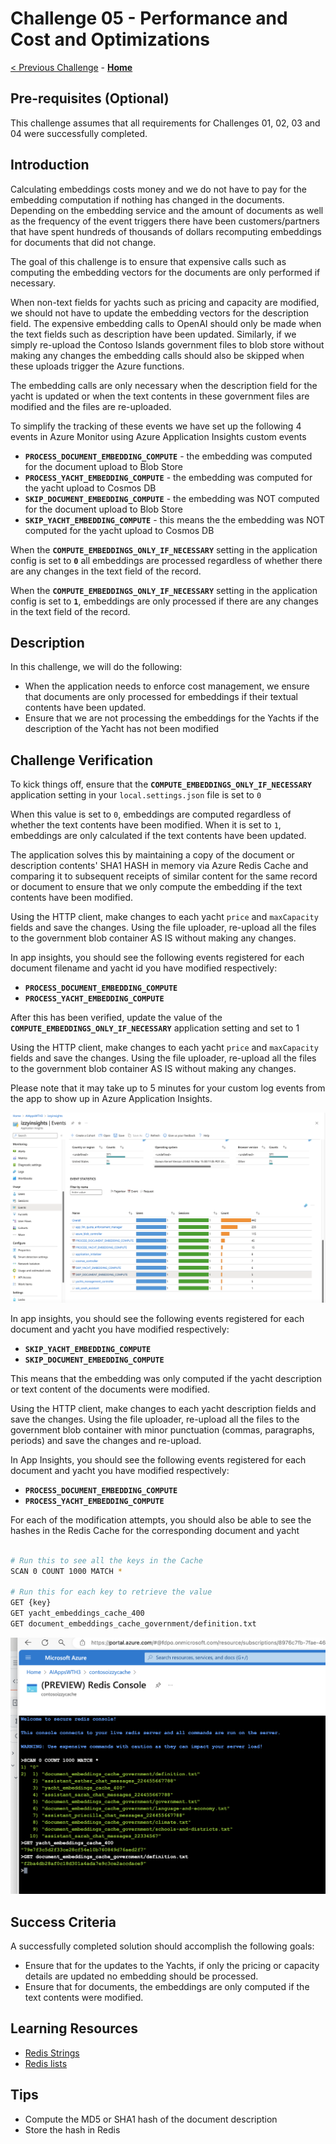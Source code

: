 # Challenge 05 - Performance and Cost and Optimizations

[< Previous Challenge](./Challenge-04.md) - **[Home](../README.md)** 

## Pre-requisites (Optional)

This challenge assumes that all requirements for Challenges 01, 02, 03 and 04 were successfully completed.

## Introduction

Calculating embeddings costs money and we do not have to pay for the embedding computation if nothing has changed in the documents. Depending on the embedding service and the amount of documents as well as the frequency of the event triggers there have been customers/partners that have spent hundreds of thousands of dollars recomputing embeddings for documents that did not change.

The goal of this challenge is to ensure that expensive calls such as computing the embedding vectors for the documents are only performed if necessary.

When non-text fields for yachts such as pricing and capacity are modified, we should not have to update the embedding vectors for the description field. The expensive embedding calls to OpenAI should only be made when the text fields such as description have been updated. Similarly, if we simply re-upload the Contoso Islands government files to blob store without making any changes the embedding calls should also be skipped when these uploads trigger the Azure functions.

The embedding calls are only necessary when the description field for the yacht is updated or when the text contents in these government files are modified and the files are re-uploaded.

To simplify the tracking of these events we have set up the following 4 events in Azure Monitor using Azure Application Insights custom events

- **`PROCESS_DOCUMENT_EMBEDDING_COMPUTE`** - the embedding was computed for the document upload to Blob Store
- **`PROCESS_YACHT_EMBEDDING_COMPUTE`** - the embedding was computed for the yacht upload to Cosmos DB
- **`SKIP_DOCUMENT_EMBEDDING_COMPUTE`** - the embedding was NOT computed for the document upload to Blob Store
- **`SKIP_YACHT_EMBEDDING_COMPUTE`** - this means the the embedding was NOT computed for the yacht upload to Cosmos DB

When the **`COMPUTE_EMBEDDINGS_ONLY_IF_NECESSARY`** setting in the application config is set to **`0`** all embeddings are processed regardless of whether there are any changes in the text field of the record.

When the **`COMPUTE_EMBEDDINGS_ONLY_IF_NECESSARY`** setting in the application config is set to **`1`**, embeddings are only processed if there are any changes in the text field of the record.

## Description

In this challenge, we will do the following:

- When the application needs to enforce cost management, we ensure that documents are only processed for embeddings if their textual contents have been updated.
- Ensure that we are not processing the embeddings for the Yachts if the description of the Yacht has not been modified


## Challenge Verification

To kick things off, ensure that the **`COMPUTE_EMBEDDINGS_ONLY_IF_NECESSARY`** application setting in your `local.settings.json` file is set to `0`

When this value is set to `0`, embeddings are computed regardless of whether the text contents have been modified.
When it is set to `1`, embeddings are only calculated if the text contents have been updated.

The application solves this by maintaining a copy of the document or description contents' SHA1 HASH in memory via Azure Redis Cache and comparing it to subsequent receipts of similar content for the same record or document to ensure that we only compute the embedding if the text contents have been modified.

Using the HTTP client, make changes to each yacht `price` and `maxCapacity` fields and save the changes.
Using the file uploader, re-upload all the files to the government blob container AS IS without making any changes.

In app insights, you should see the following events registered for each document filename and yacht id you have modified respectively:
- **`PROCESS_DOCUMENT_EMBEDDING_COMPUTE`**
- **`PROCESS_YACHT_EMBEDDING_COMPUTE`**

After this has been verified, update the value of the **`COMPUTE_EMBEDDINGS_ONLY_IF_NECESSARY`** application setting and set to 1

Using the HTTP client, make changes to each yacht `price` and `maxCapacity` fields and save the changes.
Using the file uploader, re-upload all the files to the government blob container AS IS without making any changes.

Please note that it may take up to 5 minutes for your custom log events from the app to show up in Azure Application Insights.

![Application Insights](../images/app-insights.png)

In app insights, you should see the following events registered for each document and yacht you have modified respectively:
- **`SKIP_YACHT_EMBEDDING_COMPUTE`**
- **`SKIP_DOCUMENT_EMBEDDING_COMPUTE`**

This means that the embedding was only computed if the yacht description or text content of the documents were modified.

Using the HTTP client, make changes to each yacht description fields and save the changes.
Using the file uploader, re-upload all the files to the government blob container with minor punctuation (commas, paragraphs, periods) and save the changes and re-upload.

In App Insights, you should see the following events registered for each document and yacht you have modified respectively:
- **`PROCESS_DOCUMENT_EMBEDDING_COMPUTE`**
- **`PROCESS_YACHT_EMBEDDING_COMPUTE`**

For each of the modification attempts, you should also be able to see the hashes in the Redis Cache for the corresponding document and yacht

````bash

# Run this to see all the keys in the Cache
SCAN 0 COUNT 1000 MATCH *

# Run this for each key to retrieve the value
GET {key}
GET yacht_embeddings_cache_400
GET document_embeddings_cache_government/definition.txt

````

![Application Insights](../images/redis-embeddings.png)

## Success Criteria

A successfully completed solution should accomplish the following goals:

- Ensure that for the updates to the Yachts, if only the pricing or capacity details are updated no embedding should be processed.
- Ensure that for documents, the embeddings are only computed if the text contents were modified.


## Learning Resources

- [Redis Strings](https://redis.io/docs/data-types/strings/)
- [Redis lists](https://redis.io/docs/data-types/lists/)

## Tips
- Compute the MD5 or SHA1 hash of the document description
- Store the hash in Redis
